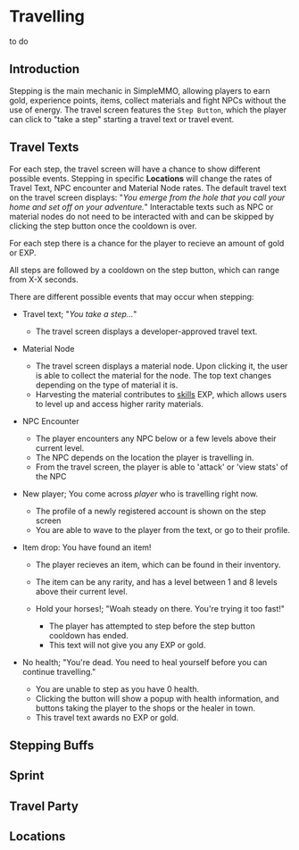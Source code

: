 # Travelling
to do

## Introduction
Stepping is the main mechanic in SimpleMMO, allowing players to earn gold, experience points, items, collect materials and fight NPCs without the use of energy. The travel screen features the `Step Button`, which the player can click to "take a step" starting a travel text or travel event. 

## Travel Texts
For each step, the travel screen will have a chance to show different possible events. Stepping in specific **Locations** will change the rates of Travel Text, NPC encounter and Material Node rates. The default travel text on the travel screen displays: "*You emerge from the hole that you call your home and set off on your adventure.*" Interactable texts such as NPC or material nodes do not need to be interacted with and can be skipped by clicking the step button once the cooldown is over.

For each step there is a chance for the player to recieve an amount of gold or EXP.

All steps are followed by a cooldown on the step button, which can range from X-X seconds. 

There are different possible events that may occur when stepping:
- Travel text; "*You take a step...*"
  - The travel screen displays a developer-approved travel text.

- Material Node
  - The travel screen displays a material node. Upon clicking it, the user is able to collect the material for the node. The top text changes depending on the type of material it is.
  - Harvesting the material contributes to [skills][1] EXP, which allows users to level up and access higher rarity materials.
 
- NPC Encounter
  - The player encounters any NPC below or a few levels above their current level.
  - The NPC depends on the location the player is travelling in.
  - From the travel screen, the player is able to 'attack' or 'view stats' of the NPC
 
- New player; You come across *player* who is travelling right now.
  - The profile of a newly registered account is shown on the step screen
  - You are able to wave to the player from the text, or go to their profile.
 
- Item drop: You have found an item!
  - The player recieves an item, which can be found in their inventory.
  - The item can be any rarity, and has a level between 1 and 8 levels above their current level.
 
  - Hold your horses!; "Woah steady on there. You're trying it too fast!"
    - The player has attempted to step before the step button cooldown has ended.
    - This text will not give you any EXP or gold.

- No health; "You're dead. You need to heal yourself before you can continue travelling."
  - You are unable to step as you have 0 health.
  - Clicking the button will show a popup with health information, and buttons taking the player to the shops or the healer in town.
  - This travel text awards no EXP or gold.
    
## Stepping Buffs

## Sprint

## Travel Party

## Locations


[1]:/wiki/character/skills?same_window=true
